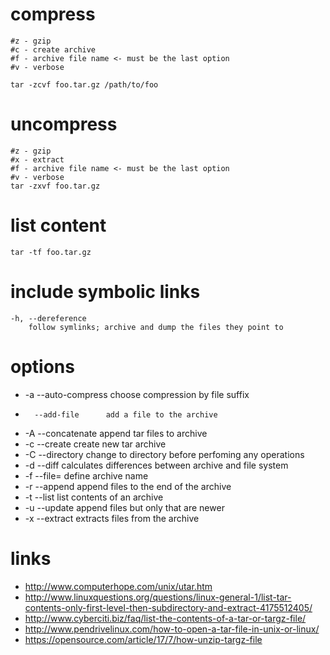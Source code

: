 # compress

```
#z - gzip
#c - create archive
#f - archive file name <- must be the last option
#v - verbose

tar -zcvf foo.tar.gz /path/to/foo
```

# uncompress

```
#z - gzip
#x - extract
#f - archive file name <- must be the last option
#v - verbose
tar -zxvf foo.tar.gz
```

# list content

```
tar -tf foo.tar.gz
```

# include symbolic links

```
-h, --dereference
    follow symlinks; archive and dump the files they point to
```

# options

* -a    --auto-compress choose compression by file suffix
*       --add-file      add a file to the archive
* -A    --concatenate   append tar files to archive
* -c    --create        create new tar archive
* -C    --directory     change to directory before perfoming any operations
* -d    --diff          calculates differences between archive and file system
* -f    --file=         define archive name
* -r    --append        append files to the end of the archive
* -t    --list          list contents of an archive
* -u    --update        append files but only that are newer
* -x    --extract       extracts files from the archive

# links

* http://www.computerhope.com/unix/utar.htm
* http://www.linuxquestions.org/questions/linux-general-1/list-tar-contents-only-first-level-then-subdirectory-and-extract-4175512405/
* http://www.cyberciti.biz/faq/list-the-contents-of-a-tar-or-targz-file/
* http://www.pendrivelinux.com/how-to-open-a-tar-file-in-unix-or-linux/
* https://opensource.com/article/17/7/how-unzip-targz-file
